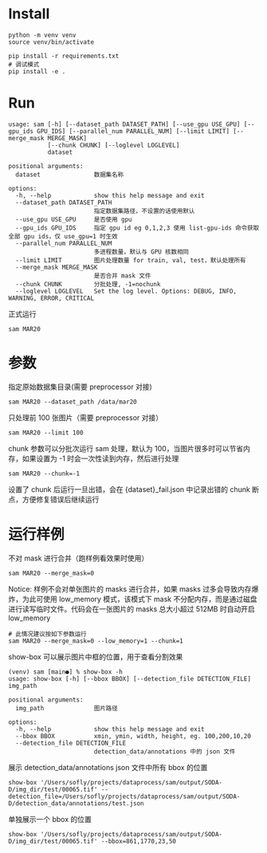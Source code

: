# Install

```
python -m venv venv
source venv/bin/activate

pip install -r requirements.txt
# 调试模式
pip install -e .
```

# Run

```
usage: sam [-h] [--dataset_path DATASET_PATH] [--use_gpu USE_GPU] [--gpu_ids GPU_IDS] [--parallel_num PARALLEL_NUM] [--limit LIMIT] [--merge_mask MERGE_MASK]
           [--chunk CHUNK] [--loglevel LOGLEVEL]
           dataset

positional arguments:
  dataset               数据集名称

options:
  -h, --help            show this help message and exit
  --dataset_path DATASET_PATH
                        指定数据集路径，不设置的话使用默认
  --use_gpu USE_GPU     是否使用 gpu
  --gpu_ids GPU_IDS     指定 gpu id eg 0,1,2,3 使用 list-gpu-ids 命令获取全部 gpu ids，仅 use_gpu=1 时生效
  --parallel_num PARALLEL_NUM
                        多进程数量，默认与 GPU 核数相同
  --limit LIMIT         图片处理数量 for train, val, test，默认处理所有
  --merge_mask MERGE_MASK
                        是否合并 mask 文件
  --chunk CHUNK         分批处理, -1=nochunk
  --loglevel LOGLEVEL   Set the log level. Options: DEBUG, INFO, WARNING, ERROR, CRITICAL
```

正式运行
```
sam MAR20

```
# 参数

指定原始数据集目录(需要 preprocessor 对接)
```
sam MAR20 --dataset_path /data/mar20
```

只处理前 100 张图片（需要 preprocessor 对接）
```
sam MAR20 --limit 100
```
chunk 参数可以分批次运行 sam 处理，默认为 100，当图片很多时可以节省内存，如果设置为 -1 时会一次性读到内存，然后进行处理
```
sam MAR20 --chunk=-1
```

设置了 chunk 后运行一旦出错，会在 {dataset}_fail.json 中记录出错的 chunk 断点，方便修复错误后继续运行

# 运行样例

不对 mask 进行合并（跑样例看效果时使用）
```
sam MAR20 --merge_mask=0
```

Notice: 样例不会对单张图片的 masks 进行合并，如果 masks 过多会导致内存爆炸，为此可使用 low_memory 模式，该模式下 mask 不分配内存，而是通过磁盘进行读写临时文件。代码会在一张图片的 masks 总大小超过 512MB 时自动开启 low_memory

```
# 此情况建议按如下参数运行
sam MAR20 --merge_mask=0 --low_memory=1 --chunk=1
```

show-box 可以展示图片中框的位置，用于查看分割效果

```
(venv) sam [main●] % show-box -h
usage: show-box [-h] [--bbox BBOX] [--detection_file DETECTION_FILE] img_path

positional arguments:
  img_path              图片路径

options:
  -h, --help            show this help message and exit
  --bbox BBOX           xmin, ymin, width, height, eg. 100,200,10,20
  --detection_file DETECTION_FILE
                        detection_data/annotations 中的 json 文件
```

展示 detection_data/annotations json 文件中所有 bbox 的位置
```
show-box '/Users/sofly/projects/dataprocess/sam/output/SODA-D/img_dir/test/00065.tif' --detection_file=/Users/sofly/projects/dataprocess/sam/output/SODA-D/detection_data/annotations/test.json
```

单独展示一个 bbox 的位置
```
show-box '/Users/sofly/projects/dataprocess/sam/output/SODA-D/img_dir/test/00065.tif' --bbox=861,1770,23,50
```